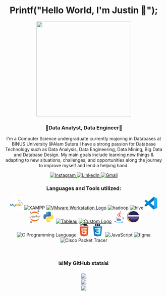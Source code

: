 <h1 align="center">Printf("Hello World, I'm Justin 👋");</h1>

<p align="center">
  <img src="https://github.com/user-attachments/assets/a6a038b8-22a7-46c4-9853-2fc9a36a2b0a" width="300" height="300"/>
</p>


<h3 align="center"> 🔎Data Analyst, Data Engineer🔧</h3>

<p align="center">I'm a Computer Science undergraduate currently majoring in Databases at BINUS University @Alam Sutera.I have a strong passion for Database Technology such as Data Analysis, Data Engineering, Data Mining, Big Data and Database Design. My main goals include learning new things & adapting to new situations, challenges, and opportunities along the journey to improve myself and lend a helping hand. </p>

<p align="center">
  <a href="https://instagram.com/justinncl_" target="_blank">
    <img src="https://img.shields.io/badge/Instagram-%23E4405F.svg?&style=for-the-badge&logo=instagram&logoColor=white" alt="Instagram"/>
  </a>
  <a href="https://www.linkedin.com/in/justin-christopher-lim/" target="_blank">
    <img src="https://img.shields.io/badge/LinkedIn-%230077B5.svg?&style=for-the-badge&logo=linkedin&logoColor=white" alt="LinkedIn"/>
  </a>
  <a href="mailto:justinnn.chrislim@gmail.com" target="_blank">
    <img src="https://img.shields.io/badge/Gmail-D14836?style=for-the-badge&logo=gmail&logoColor=white" alt="Gmail"/>
  </a>
</p>

<h3 align="center">Languages and Tools utilized:</h3>
<div align="center"> 
  
<a href="https://www.mysql.com/" target="_blank" rel="noreferrer" style="text-decoration:none;"><img src="https://raw.githubusercontent.com/devicons/devicon/master/icons/mysql/mysql-original-wordmark.svg" alt="mysql" width="40" height="40"/></a>
<a href="https://www.apachefriends.org/index.html" target="_blank" rel="noreferrer" style="text-decoration:none;"><img src="https://www.apachefriends.org/images/xampp-logo-ac950edf.svg" alt="XAMPP" width="40" height="40"/></a>
<a href="https://www.vmware.com/products/workstation-pro.html" target="_blank" rel="noreferrer"><img src="https://upload.wikimedia.org/wikipedia/commons/9/91/VMware_Workstation_Player_Icon.png" alt="VMware Workstation Logo" width="40" height="40" /></a>
<a href="https://hadoop.apache.org/" target="_blank" rel="noreferrer" style="text-decoration:none;"><img src="https://www.vectorlogo.zone/logos/apache_hadoop/apache_hadoop-icon.svg" alt="hadoop" width="40" height="40"/></a>
<a href="https://hive.apache.org/" target="_blank" rel="noreferrer" style="text-decoration:none;"><img src="https://www.vectorlogo.zone/logos/apache_hive/apache_hive-icon.svg" alt="hive" width="40" height="40"/></a>
<a href="https://code.visualstudio.com/" target="_blank" rel="noreferrer" style="text-decoration:none;"><img src="https://raw.githubusercontent.com/devicons/devicon/master/icons/vscode/vscode-original.svg" alt="Visual Studio Code" width="40" height="40"/></a>
<a href="https://jupyter.org/" target="_blank" rel="noreferrer" style="text-decoration:none;"><img src="https://raw.githubusercontent.com/devicons/devicon/master/icons/jupyter/jupyter-original-wordmark.svg" alt="Jupyter Notebook" width="40" height="40"/></a>
<a href="https://www.python.org" target="_blank" rel="noreferrer" style="text-decoration:none;"><img src="https://raw.githubusercontent.com/devicons/devicon/master/icons/python/python-original.svg" alt="python" width="40" height="40"/></a>
<a href="https://www.tableau.com/" target="_blank" rel="noreferrer"><img src="https://cdn.worldvectorlogo.com/logos/tableau-software.svg" alt="Tableau" width="40" height="40"/></a>
<a href="#" target="_blank" rel="noreferrer"><img src="https://encrypted-tbn0.gstatic.com/images?q=tbn:ANd9GcSdAx5hTJjeIWJA7pmVzHinb2xC_GDI7OqCjw&s" alt="Custom Logo" width="40" height="40"/></a>
<a href="https://www.java.com" target="_blank" rel="noreferrer" style="text-decoration:none;"><img src="https://raw.githubusercontent.com/devicons/devicon/master/icons/java/java-original.svg" alt="java" width="40" height="40"/></a>
<a href="https://www.eclipse.org/" target="_blank" rel="noreferrer" style="text-decoration:none;"><img src="https://raw.githubusercontent.com/devicons/devicon/master/icons/eclipse/eclipse-original.svg" alt="Eclipse IDE" width="40" height="40"/></a>
<a href="https://en.wikipedia.org/wiki/C_(programming_language)" target="_blank" rel="noreferrer" style="text-decoration:none;"><img src="https://upload.wikimedia.org/wikipedia/commons/1/19/C_Logo.png" alt="C Programming Language" width="40" height="40"/></a>
<a href="https://www.w3.org/html/" target="_blank" rel="noreferrer" style="text-decoration:none;"><img src="https://raw.githubusercontent.com/devicons/devicon/master/icons/html5/html5-original-wordmark.svg" alt="html5" width="40" height="40"/></a>
<a href="https://www.w3schools.com/css/" target="_blank" rel="noreferrer" style="text-decoration:none;"><img src="https://raw.githubusercontent.com/devicons/devicon/master/icons/css3/css3-original-wordmark.svg" alt="css3" width="40" height="40"/></a>
<a href="https://developer.mozilla.org/en-US/docs/Web/JavaScript" target="_blank" rel="noreferrer" style="text-decoration:none;"><img src="https://upload.wikimedia.org/wikipedia/commons/6/6a/JavaScript-logo.png" alt="JavaScript" width="40" height="40"/></a>
<a href="https://www.figma.com/" target="_blank" rel="noreferrer" style="text-decoration:none;"><img src="https://www.vectorlogo.zone/logos/figma/figma-icon.svg" alt="figma" width="40" height="40"/></a>
<a href="https://www.netacad.com/courses/packet-tracer" target="_blank" rel="noreferrer" style="text-decoration:none;"><img src="https://cdn.simpleicons.org/cisco/1BA0D7" alt="Cisco Packet Tracer" width="40" height="40"/></a>


</div>

<br>

<h3 align="center">📊My GitHub stats📊</h3>

<div align="center">

![](https://github-readme-stats.vercel.app/api?username=Justinncl&theme=default&hide_border=false&include_all_commits=false&count_private=false&hide_title=true)<br/>
![](https://nirzak-streak-stats.vercel.app/?user=Justinncl&theme=default&hide_border=false)<br/>
![](https://github-readme-stats.vercel.app/api/top-langs/?username=Justinncl&theme=default&hide_border=false&include_all_commits=false&count_private=false&layout=compact)

</div>

</div>
